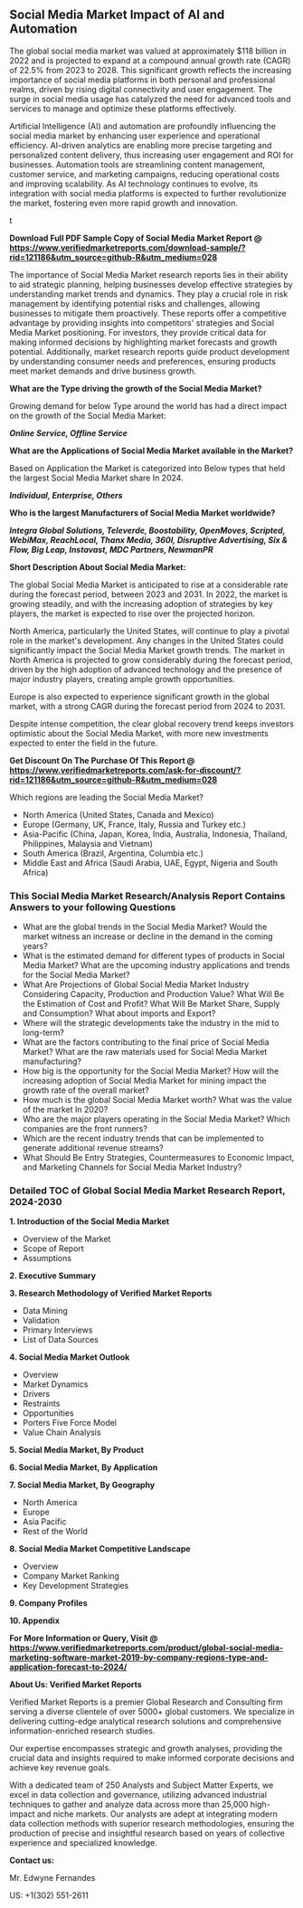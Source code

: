 <h2>Social Media Market Impact of AI and Automation</h2><p>The global social media market was valued at approximately $118 billion in 2022 and is projected to expand at a compound annual growth rate (CAGR) of 22.5% from 2023 to 2028. This significant growth reflects the increasing importance of social media platforms in both personal and professional realms, driven by rising digital connectivity and user engagement. The surge in social media usage has catalyzed the need for advanced tools and services to manage and optimize these platforms effectively.</p><p>Artificial Intelligence (AI) and automation are profoundly influencing the social media market by enhancing user experience and operational efficiency. AI-driven analytics are enabling more precise targeting and personalized content delivery, thus increasing user engagement and ROI for businesses. Automation tools are streamlining content management, customer service, and marketing campaigns, reducing operational costs and improving scalability. As AI technology continues to evolve, its integration with social media platforms is expected to further revolutionize the market, fostering even more rapid growth and innovation.</p>t</p><p id="" class=""><strong>Download Full PDF Sample Copy of Social Media Market Report @ <a href="https://www.verifiedmarketreports.com/download-sample/?rid=121186&utm_source=github-R&utm_medium=028" target="_blank">https://www.verifiedmarketreports.com/download-sample/?rid=121186&utm_source=github-R&utm_medium=028</a></strong></p><p>The importance of&nbsp;Social Media Market research reports lies in their ability to aid strategic planning, helping businesses develop effective strategies by understanding market trends and dynamics. They play a crucial role in risk management by identifying potential risks and challenges, allowing businesses to mitigate them proactively. These reports offer a competitive advantage by providing insights into competitors' strategies and Social Media Market positioning. For investors, they provide critical data for making informed decisions by highlighting market forecasts and growth potential. Additionally, market research reports guide product development by understanding consumer needs and preferences, ensuring products meet market demands and drive business growth.</p><p><strong>What are the&nbsp;Type driving the growth of the Social Media Market?</strong></p><p id="" class="">Growing demand for below Type around the world has had a direct impact on the growth of the Social Media Market:</p><em><strong>Online Service, Offline Service</strong></em></p><strong>What are the&nbsp;Applications&nbsp;of Social Media Market available in the Market?</strong></p><p id="" class="">Based on Application the Market is categorized into Below types that held the largest Social Media Market share In 2024.</p><em><strong>Individual, Enterprise, Others</strong></em></p><strong>Who is the largest Manufacturers of Social Media Market worldwide?</strong></p><p><em><strong>Integra Global Solutions, Televerde, Boostability, OpenMoves, Scripted, WebiMax, ReachLocal, Thanx Media, 360I, Disruptive Advertising, Six & Flow, Big Leap, Instavast, MDC Partners, NewmanPR</strong></em></p><p id="" class=""><strong>Short Description About Social Media Market:</strong></p><p>The global Social Media Market is anticipated to rise at a considerable rate during the forecast period, between 2023 and 2031. In 2022, the market is growing steadily, and with the increasing adoption of strategies by key players, the market is expected to rise over the projected horizon.</p><p>North America, particularly the United States, will continue to play a pivotal role in the market's development. Any changes in the United States could significantly impact the Social Media Market growth trends. The market in North America is projected to grow considerably during the forecast period, driven by the high adoption of advanced technology and the presence of major industry players, creating ample growth opportunities.</p><p>Europe is also expected to experience significant growth in the global market, with a strong CAGR during the forecast period from 2024 to 2031.</p><p>Despite intense competition, the clear global recovery trend keeps investors optimistic about the Social Media Market, with more new investments expected to enter the field in the future.</p><p id="" class=""><strong>Get Discount On The Purchase Of This Report @ <a href="https://www.verifiedmarketreports.com/ask-for-discount/?rid=121186&utm_source=github-R&utm_medium=028" target="_blank">https://www.verifiedmarketreports.com/ask-for-discount/?rid=121186&utm_source=github-R&utm_medium=028</a></strong></p>Which regions are leading the Social Media Market?</p><ul><li>North America (United States, Canada and Mexico)</li><li>Europe (Germany, UK, France, Italy, Russia and Turkey etc.)</li><li>Asia-Pacific (China, Japan, Korea, India, Australia, Indonesia, Thailand, Philippines, Malaysia and Vietnam)</li><li>South America (Brazil, Argentina, Columbia etc.)</li><li>Middle East and Africa (Saudi Arabia, UAE, Egypt, Nigeria and South Africa)</li></ul><h3 id="" class="">This Social Media Market Research/Analysis Report Contains Answers to your following Questions</h3><ul><li>What are the global trends in the Social Media Market? Would the market witness an increase or decline in the demand in the coming years?</li><li>What is the estimated demand for different types of products in Social Media Market? What are the upcoming industry applications and trends for the Social Media Market?</li><li>What Are Projections of Global Social Media Market Industry Considering Capacity, Production and Production Value? What Will Be the Estimation of Cost and Profit? What Will Be Market Share, Supply and Consumption? What about imports and Export?</li><li>Where will the strategic developments take the industry in the mid to long-term?</li><li>What are the factors contributing to the final price of Social Media Market? What are the raw materials used for Social Media Market manufacturing?</li><li>How big is the opportunity for the Social Media Market? How will the increasing adoption of Social Media Market for mining impact the growth rate of the overall market?</li><li>How much is the global Social Media Market worth? What was the value of the market In 2020?</li><li>Who are the major players operating in the Social Media Market? Which companies are the front runners?</li><li>Which are the recent industry trends that can be implemented to generate additional revenue streams?</li><li>What Should Be Entry Strategies, Countermeasures to Economic Impact, and Marketing Channels for Social Media Market Industry?</li></ul><h3 id="" class="">Detailed TOC of Global Social Media Market Research Report, 2024-2030</h3><p id="" class=""><strong>1. Introduction of the Social Media Market</strong></p><ul><li>Overview of the Market</li><li>Scope of Report</li><li>Assumptions</li></ul><p id="" class=""><strong>2. Executive Summary</strong></p><p id="" class=""><strong>3. Research Methodology of Verified Market Reports</strong></p><ul><li>Data Mining</li><li>Validation</li><li>Primary Interviews</li><li>List of Data Sources</li></ul><p id="" class=""><strong>4. Social Media Market Outlook</strong></p><ul><li>Overview</li><li>Market Dynamics</li><li>Drivers</li><li>Restraints</li><li>Opportunities</li><li>Porters Five Force Model</li><li>Value Chain Analysis</li></ul><p id="" class=""><strong>5. Social Media Market, By Product</strong></p><p id="" class=""><strong>6. Social Media Market, By Application</strong></p><p id="" class=""><strong>7. Social Media Market, By Geography</strong></p><ul><li>North America</li><li>Europe</li><li>Asia Pacific</li><li>Rest of the World</li></ul><p id="" class=""><strong>8. Social Media Market Competitive Landscape</strong></p><ul><li>Overview</li><li>Company Market Ranking</li><li>Key Development Strategies</li></ul><p id="" class=""><strong>9. Company Profiles</strong></p><p id="" class=""><strong>10. Appendix</strong></p><p id="" class=""><strong>For More Information or Query, Visit @ <a href="https://www.verifiedmarketreports.com/product/global-social-media-marketing-software-market-2019-by-company-regions-type-and-application-forecast-to-2024/" target="_blank">https://www.verifiedmarketreports.com/product/global-social-media-marketing-software-market-2019-by-company-regions-type-and-application-forecast-to-2024/</a></strong></p><p id="" class=""><strong>About Us: Verified Market Reports</strong></p><p id="" class="">Verified Market Reports is a premier Global Research and Consulting firm serving a diverse clientele of over 5000+ global customers. We specialize in delivering cutting-edge analytical research solutions and comprehensive information-enriched research studies.</p><p id="" class="">Our expertise encompasses strategic and growth analyses, providing the crucial data and insights required to make informed corporate decisions and achieve key revenue goals.</p><p id="" class="">With a dedicated team of 250 Analysts and Subject Matter Experts, we excel in data collection and governance, utilizing advanced industrial techniques to gather and analyze data across more than 25,000 high-impact and niche markets. Our analysts are adept at integrating modern data collection methods with superior research methodologies, ensuring the production of precise and insightful research based on years of collective experience and specialized knowledge.</p><p id="" class=""><strong>Contact us:</strong></p><p id="" class="">Mr. Edwyne Fernandes</p><p id="" class="">US: +1(302) 551-2611</p>